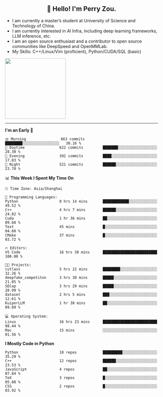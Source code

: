<h2 align="center">👋 Hello! I'm Perry Zou.</h2>

- I am currently a master’s student at University of Science and Technology of China.
- I am currently interested in AI Infra, including deep learning frameworks, LLM inference, etc.
- I am an open source enthusiast and a contributor to open source communities like DeepSpeed and OpenMMLab.
- My Skills: C++/Linux/Vim (proficient), Python/CUDA/SQL (basic)

<img height=200 align="center" src="https://github-readme-stats.vercel.app/api?username=zonepg" />

-------

<!--START_SECTION:waka-->
**I'm an Early 🐤** 

```text
🌞 Morning                663 commits         ████████░░░░░░░░░░░░░░░░░   30.16 % 
🌆 Daytime                622 commits         ███████░░░░░░░░░░░░░░░░░░   28.30 % 
🌃 Evening                392 commits         ████░░░░░░░░░░░░░░░░░░░░░   17.83 % 
🌙 Night                  521 commits         ██████░░░░░░░░░░░░░░░░░░░   23.70 % 
```


📊 **This Week I Spent My Time On** 

```text
🕑︎ Time Zone: Asia/Shanghai

💬 Programming Languages: 
Python                   8 hrs 14 mins       ████████████░░░░░░░░░░░░░   49.52 % 
C++                      4 hrs 7 mins        ██████░░░░░░░░░░░░░░░░░░░   24.82 % 
Cuda                     1 hr 36 mins        ██░░░░░░░░░░░░░░░░░░░░░░░   09.68 % 
Text                     45 mins             █░░░░░░░░░░░░░░░░░░░░░░░░   04.60 % 
CMake                    37 mins             █░░░░░░░░░░░░░░░░░░░░░░░░   03.72 % 

🔥 Editors: 
VS Code                  16 hrs 38 mins      █████████████████████████   100.00 % 

🐱‍💻 Projects: 
cutlass                  5 hrs 22 mins       ████████░░░░░░░░░░░░░░░░░   32.26 % 
deepfake_competiton      3 hrs 30 mins       █████░░░░░░░░░░░░░░░░░░░░   21.05 % 
SECap                    3 hrs 29 mins       █████░░░░░░░░░░░░░░░░░░░░   20.99 % 
dataset                  2 hrs 5 mins        ███░░░░░░░░░░░░░░░░░░░░░░   12.61 % 
KuiperLLM                1 hr 38 mins        ██░░░░░░░░░░░░░░░░░░░░░░░   09.89 % 

💻 Operating System: 
Linux                    16 hrs 23 mins      █████████████████████████   98.44 % 
Mac                      15 mins             ░░░░░░░░░░░░░░░░░░░░░░░░░   01.56 % 
```

**I Mostly Code in Python** 

```text
Python                   18 repos            █████████░░░░░░░░░░░░░░░░   35.29 % 
C++                      12 repos            ██████░░░░░░░░░░░░░░░░░░░   23.53 % 
JavaScript               4 repos             ██░░░░░░░░░░░░░░░░░░░░░░░   07.84 % 
TeX                      3 repos             █░░░░░░░░░░░░░░░░░░░░░░░░   05.88 % 
CSS                      2 repos             █░░░░░░░░░░░░░░░░░░░░░░░░   03.92 % 
```




<!--END_SECTION:waka-->
